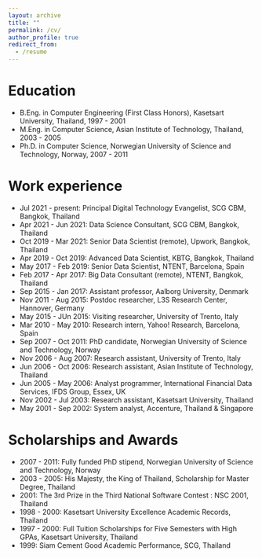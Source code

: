 ```yaml
---
layout: archive
title: ""
permalink: /cv/
author_profile: true
redirect_from:
  - /resume
---
```


Education
======
* B.Eng. in Computer Engineering (First Class Honors), Kasetsart University, Thailand, 1997 - 2001
* M.Eng. in Computer Science, Asian Institute of Technology, Thailand, 2003 - 2005
* Ph.D. in Computer Science, Norwegian University of Science and Technology, Norway, 2007 - 2011

Work experience
======
* Jul 2021 - present: Principal Digital Technology Evangelist, SCG CBM, Bangkok, Thailand
* Apr 2021 - Jun 2021: Data Science Consultant, SCG CBM, Bangkok, Thailand
* Oct 2019 - Mar 2021: Senior Data Scientist (remote), Upwork, Bangkok, Thailand
* Apr 2019 - Oct 2019: Advanced Data Scientist, KBTG, Bangkok, Thailand
* May 2017 - Feb 2019: Senior Data Scientist, NTENT, Barcelona, Spain
* Feb 2017 - Apr 2017: Big Data Consultant (remote), NTENT, Bangkok, Thailand
* Sep 2015 - Jan 2017: Assistant professor, Aalborg University, Denmark
* Nov 2011 - Aug 2015: Postdoc researcher, L3S Research Center, Hannover, Germany
* May 2015 - JUn 2015: Visiting researcher, University of Trento, Italy
* Mar 2010 - May 2010: Research intern, Yahoo! Research, Barcelona, Spain
* Sep 2007 - Oct 2011: PhD candidate, Norwegian University of Science and Technology, Norway
* Nov 2006 - Aug 2007: Research assistant, University of Trento, Italy
* Jun 2006 - Oct 2006: Research assistant, Asian Institute of Technology, Thailand
* Jun 2005 - May 2006: Analyst programmer, International Financial Data Services, IFDS Group, Essex, UK
* Nov 2002 - Jul 2003:   Research assistant, Kasetsart University, Thailand
* May 2001 - Sep 2002: System analyst, Accenture, Thailand & Singapore

Scholarships and Awards
======
* 2007 - 2011: Fully funded PhD stipend, Norwegian University of Science and Technology, Norway
* 2003 - 2005: His Majesty, the King of Thailand, Scholarship for Master Degree, Thailand
* 2001: The 3rd Prize in the Third National Software Contest : NSC 2001, Thailand
* 1998 - 2000: Kasetsart University Excellence Academic Records, Thailand
* 1997 - 2000: Full Tuition Scholarships for Five Semesters with High GPAs, Kasetsart University, Thailand
* 1999: Siam Cement Good Academic Performance, SCG, Thailand